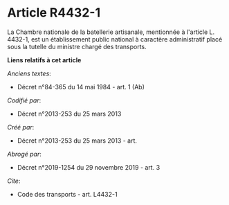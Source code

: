 # Article R4432-1

La Chambre nationale de la batellerie artisanale, mentionnée à l'article L. 4432-1, est un établissement public national à
caractère administratif placé sous la tutelle du ministre chargé des transports.

**Liens relatifs à cet article**

_Anciens textes_:

  - Décret n°84-365 du 14 mai 1984 - art. 1 (Ab)

_Codifié par_:

  - Décret n°2013-253 du 25 mars 2013

_Créé par_:

  - Décret n°2013-253 du 25 mars 2013 - art.

_Abrogé par_:

  - Décret n°2019-1254 du 29 novembre 2019 - art. 3

_Cite_:

  - Code des transports - art. L4432-1
